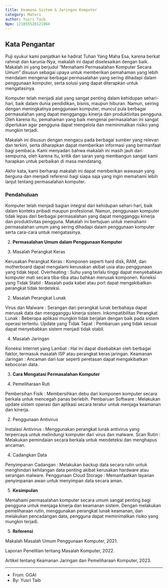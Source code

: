 ```yaml
---
title: Keamana Sistem & Jaringan Komputer 
category: Materi
author: Yusri Taib
Npm: 121055520121064
---
```


## Kata Pengantar

Puji syukur kami panjatkan ke hadirat Tuhan Yang Maha Esa, karena berkat rahmat dan karunia-Nya, makalah ini dapat diselesaikan dengan baik. Makalah ini yang berjudul “Memahami Permasalahan Komputer Secara Umum” disusun sebagai upaya untuk memberikan pemahaman yang lebih mendalam mengenai berbagai permasalahan yang sering dihadapi dalam penggunaan komputer, serta solusi yang dapat diterapkan untuk mengatasinya.

Komputer telah menjadi alat yang sangat penting dalam kehidupan sehari-hari, baik dalam dunia pendidikan, bisnis, maupun hiburan. Namun, seiring dengan meningkatnya penggunaan komputer, muncul pula berbagai permasalahan yang dapat mengganggu kinerja dan produktivitas pengguna. Oleh karena itu, pemahaman yang baik mengenai permasalahan ini sangat diperlukan agar pengguna dapat mengelola dan meminimalkan risiko yang mungkin terjadi.

Makalah ini disusun dengan mengacu pada berbagai sumber yang relevan dan terkini, serta diharapkan dapat memberikan informasi yang bermanfaat bagi pembaca. Kami menyadari bahwa makalah ini masih jauh dari sempurna, oleh karena itu, kritik dan saran yang membangun sangat kami harapkan untuk perbaikan di masa mendatang.

Akhir kata, kami berharap makalah ini dapat memberikan wawasan yang berguna dan menjadi referensi bagi siapa saja yang ingin memahami lebih lanjut tentang permasalahan komputer.

### Pendahuluan

Komputer telah menjadi bagian integral dari kehidupan sehari-hari, baik dalam konteks pribadi maupun profesional. Namun, penggunaan komputer tidak lepas dari berbagai permasalahan yang dapat mengganggu kinerja dan produktivitas pengguna. Makalah ini bertujuan untuk memahami permasalahan umum yang sering dihadapi dalam penggunaan komputer serta cara-cara untuk mengatasinya.  

2. **Permasalahan Umum dalam Penggunaan Komputer**

1. Masalah Perangkat Keras
      
Kerusakan Perangkat Keras : Komponen seperti hard disk, RAM, dan motherboard dapat mengalami kerusakan akibat usia atau penggunaan yang tidak tepat.
Overheating : Suhu yang terlalu tinggi dapat menyebabkan komputer mati secara tiba-tiba atau bahkan merusak komponen.
Koneksi yang Tidak Stabil : Masalah pada kabel atau port dapat mengakibatkan perangkat tidak terdeteksi.

2. Masalah Perangkat Lunak
   
Virus dan Malware : Serangan dari perangkat lunak berbahaya dapat merusak data dan mengganggu kinerja sistem.
Inkompatibilitas Perangkat Lunak : Beberapa aplikasi mungkin tidak berjalan dengan baik pada sistem operasi tertentu.
Update yang Tidak Tepat : Pembaruan yang tidak sesuai dapat menyebabkan sistem menjadi tidak stabil.

4. Masalah Jaringan
   
Koneksi Internet yang Lambat : Hal ini dapat disebabkan oleh berbagai faktor, termasuk masalah ISP atau perangkat keras jaringan.
Keamanan Jaringan : Ancaman dari luar seperti peretasan dapat mengakibatkan kebocoran data.

3. **Cara Mengatasi Permasalahan Komputer**

 1. Pemeliharaan Ruti
       
Pembersihan Fisik : Membersihkan debu dari komponen komputer secara berkala untuk mencegah panas berlebih.
Pembaruan Software : Melakukan update sistem operasi dan aplikasi secara teratur untuk menjaga keamanan dan kinerja.

2. Penggunaan Antivirus
   
Instalasi Antivirus : Menggunakan perangkat lunak antivirus yang terpercaya untuk melindungi komputer dari virus dan malware.
Scan Rutin : Melakukan pemindaian secara berkala untuk mendeteksi dan menghapus ancaman.

4. Cadangkan Data
   
Penyimpanan Cadangan : Melakukan backup data secara rutin untuk menghindari kehilangan data penting akibat kerusakan hardware atau serangan malware.
Penggunaan Cloud Storage : Memanfaatkan layanan penyimpanan awan untuk menyimpan data secara aman.

5. **Kesimpulan**
   
 Memahami permasalahan komputer secara umum sangat penting bagi pengguna untuk menjaga kinerja dan keamanan sistem. Dengan melakukan pemeliharaan rutin, menggunakan perangkat lunak keamanan, dan melakukan pencadangan data, pengguna dapat meminimalkan risiko yang mungkin terjadi.  

5. **Referensi**
   
Makalah Masalah Umum Penggunaan Komputer, 2021.

Laporan Penelitian tentang Masalah Komputer, 2022.

Artikel tentang Keamanan Jaringan dan Pemeliharaan Komputer, 2023.

  

---
- From: GGAI
- By: Yusri Taib
